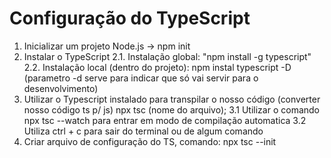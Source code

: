 # Configuração do TypeScript

1. Inicializar um projeto Node.js -> npm init 
2. Instalar o TypeScript 
    2.1. Instalação global: "npm install -g typescript"
    2.2. Instalação local (dentro do projeto): npm instal typescript -D (parametro -d serve para indicar que só vai servir para o desenvolvimento)
3. Utilizar o Typescript instalado para transpilar o nosso código (converter nosso código ts p/ js) npx tsc (nome do arquivo);
    3.1 Utilizar o comando npx tsc --watch para entrar em modo de compilação automatica 
    3.2 Utiliza ctrl + c para sair do terminal ou de algum comando
4. Criar arquivo de configuração do TS, comando: npx tsc --init 




